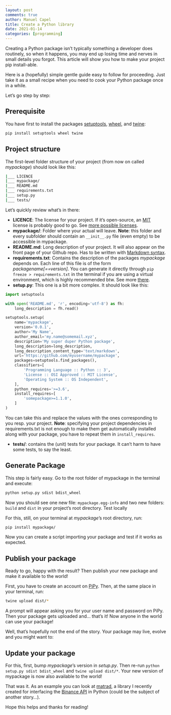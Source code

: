 ```yaml
---
layout: post
comments: true
author: Manuel Capel
title: Create a Python library
date: 2021-01-14
categories: [programming]
---
```

Creating a Python package isn’t typically something a developer does routinely, so when it happens, you may end up losing time and nerves in small details you forgot. This article will show you how to make your project pip install-able.

Here is a (hopefully) simple gentle guide easy to follow for proceeding. Just take it as a small recipe when you need to cook your Python package once in a while.

Let’s go step by step:

## Prerequisite

You have first to install the packages [setuptools](https://pypi.org/project/setuptools/), [wheel](https://pypi.org/project/wheel/), and [twine](https://pypi.org/project/twine/):

```sh
pip install setuptools wheel twine
```

## Project structure

The first-level folder structure of your project (from now on called *mypackage*) should look like this:

```sh
|___ LICENCE
|___ mypackage/
|___ README.md
|___ requirements.txt
|___ setup.py
|___ tests/
```

Let’s quickly review what’s in there:

* **LICENCE**: The license for your project. If it’s open-source, an [MIT](https://en.wikipedia.org/wiki/MIT_License) license is probably good to go. See [more possible licenses](https://choosealicense.com/).
* **mypackage/**: Folder where your actual will leave. **Note**: this folder and every subfolder should contain an `__init__.py` file (even empty) to be accessible in mypackage.
* **README.md**: Long description of your project. It will also appear on the front page of your Github repo. Has to be written with [Markdown syntax](https://github.com/adam-p/markdown-here/wiki/Markdown-Cheatsheet).
* **requirements.txt**: Contains the description of the packages *mypackage* depends on. Each line of this file is of the form *packagename[==version]*. You can generate it directly through `pip freeze > requirements.txt` in the terminal if you are using a virtual environment, which is highly recommended btw. See more [there](https://blog.usejournal.com/why-and-how-to-make-a-requirements-txt-f329c685181e).
* **setup.py**: This one is a bit more complex. It should look like this:

```python
import setuptools

with open('README.md', 'r', encoding='utf-8') as fh:
    long_description = fh.read()

setuptools.setup(
    name='mypackage',
    version='0.0.1',
    author='My Name',
    author_email='my.name@somemail.xyz',
    description='My super duper Python package',
    long_description=long_description,
    long_description_content_type='text/markdown',
    url='https://github.com/myusername/mypackage',
    packages=setuptools.find_packages(),
    classifiers=[
        'Programming Language :: Python :: 3',
        'License :: OSI Approved :: MIT License',
        'Operating System :: OS Independent',
    ],
    python_requires='>=3.6',
    install_requires=[
        'somepackage>=1.1.0',
    ]
)
```

You can take this and replace the values with the ones corresponding to you resp. your project. **Note**: specifying your project dependencies in requirements.txt is not enough to make them get automatically installed along with your package, you have to repeat them in `install_requires`.

* **tests/**: contains the (unit) tests for your package. It can’t harm to have some tests, to say the least.

## Generate Package

This step is fairly easy. Go to the root folder of mypackage in the terminal and execute:

```sh
python setup.py sdist bdist_wheel
```

Now you should see one new file: `mypackage.egg-info` and two new folders: `build` and `dist` in your project’s root directory.
Test locally

For this, still, on your terminal at *mypackage*’s root directory, run:

```sh
pip install mypackage/
```

Now you can create a script importing your package and test if it works as expected.

## Publish your package

Ready to go, happy with the result? Then publish your new package and make it available to the world!

First, you have to create an account on [PiPy](https://pypi.org/). Then, at the same place in your terminal, run:

```sh
twine upload dist/*
```

A prompt will appear asking you for your user name and password on PiPy. Then your package gets uploaded and… that’s it! Now anyone in the world can use your package!

Well, that’s hopefully not the end of the story. Your package may live, evolve and you might want to:

## Update your package

For this, first, bump *mypackage*’s version in *setup.py*. Then re-run `python setup.py sdist bdist_wheel` and `twine upload dist/*`. Your new version of mypackage is now also available to the world!

That was it. As an example you can look at [matrad](https://github.com/mancap314/matrad), a library I recently created for interfacing the [Binance API](https://github.com/binance/binance-spot-api-docs/blob/master/rest-api.md) in Python (could be the subject of another story…).

Hope this helps and thanks for reading!
